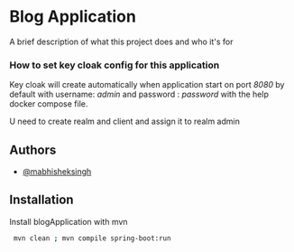 
# Blog Application

A brief description of what this project does and who it's for


### How to set key cloak config for this application

Key cloak will create automatically when application start  on port *8080* by default with username: *admin* and password : *password* with the help docker compose file.

U need to create realm and client and assign it to realm admin



## Authors

- [@mabhisheksingh](https://github.com/mabhisheksingh)


## Installation

Install blogApplication with mvn

```bash
 mvn clean ; mvn compile spring-boot:run
```
    
